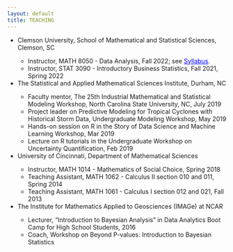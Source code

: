 ```yaml
---
layout: default
title: TEACHING
---
```

<p style="text-align: justify;">
<ul>
  <li> Clemson University, School of Mathematical and Statistical Sciences, Clemson, SC </li>
  <ul>
    <li> Instructor, MATH 8050 - Data Analysis, Fall 2022; see <a href="https://drive.google.com/file/d/1LPVgkK6uNrboT3MngrjVDnaXe7HDbMlJ/view?usp=sharing" target="blank" style="color:blue;">Syllabus</a>. </li> 
    <li> Instructor, STAT 3090 - Introductory Business Statistics, Fall 2021, Spring 2022 </li>
  </ul>
  <li> The Statistical and Applied Mathematical Sciences Institute, Durham, NC </li>
  <ul>
    <li> Faculty mentor, The 25th Industrial Mathematical and Statistical Modeling Workshop, North Carolina State University, NC, July 2019 </li>
    <li> Project leader on Predictive Modeling for Tropical Cyclones with Historical Storm Data, Undergraduate Modeling Workshop, May 2019 </li> 
    <li> Hands-on session on R in the Story of Data Science and Machine Learning Workshop, Mar 2019 </li>
    <li> Lecture on R tutorials in the Undergraduate Workshop on Uncertainty Quantification, Feb 2019 </li>
  </ul>
  <li> University of Cincinnati, Department of Mathematical Sciences </li>
  <ul>
   <li> Instructor, MATH 1014 - Mathematics of Social Choice, Spring 2018 </li>
   <li> Teaching Assistant, MATH 1062 - Calculus II section 010 and 011, Spring 2014 </li>
   <li> Teaching Assistant, MATH 1061 - Calculus I section 012 and 021, Fall 2013 </li>
  </ul>
  <li> The Institute for Mathematics Applied to Geosciences (IMAGe) at NCAR </li>
  <ul>
   <li> Lecturer, “Introduction to Bayesian Analysis” in Data Analytics Boot Camp for High School Students, 2016 </li>
   <li> Coach, Workshop on Beyond P-values: Introduction to Bayesian Statistics </li>
  </ul>
</ul>

</p>
